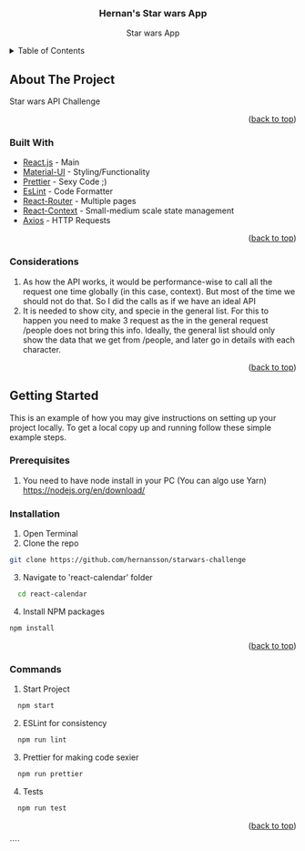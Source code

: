 <div id="top"></div>
<br />
<div align="center" >

<h3 align="center">Hernan's Star wars App</h3>

  <p align="center">
   Star wars App

</div>

<!-- TABLE OF CONTENTS -->
<details>
  <summary>Table of Contents</summary>
    <ul>
      <a href="#about-the-project">About The Project</a>
        <li><a href="#built-with">Built With</a></li>
        <li><a href="#considerations">Considerations</a></li>
    </ul>
      <a href="#getting-started">Getting Started</a>
      <ul>
        <li><a href="#prerequisites">Prerequisites</a></li>
        <li><a href="#installation">Installation</a></li>
        <li><a href="#commands">Commands</a></li>
      </ul>

</details>

<!-- ABOUT THE PROJECT -->

## About The Project

Star wars API Challenge

<p align="right">(<a href="#top">back to top</a>)</p>

### Built With

- [React.js](https://reactjs.org/) - Main
- [Material-UI](https://mui.com/) - Styling/Functionality
- [Prettier](https://prettier.io/) - Sexy Code ;)
- [EsLint](https://eslint.org/) - Code Formatter
- [React-Router](https://reactrouter.com/) - Multiple pages
- [React-Context](https://reactjs.org) - Small-medium scale state management
- [Axios](https://axios-http.com/docs/intro) - HTTP Requests

<p align="right">(<a href="#top">back to top</a>)</p>

### Considerations

1. As how the API works, it would be performance-wise to call all the request one time globally (in this case, context). But most of the time we should not do that. So I did the calls as if we have an ideal API
2. It is needed to show city, and specie in the general list. For this to happen you need to make 3 request as the in the general request /people does not bring this info. Ideally, the general list should only show the data that we get from /people, and later go in details with each character.

<p align="right">(<a href="#top">back to top</a>)</p>
<!-- GETTING STARTED -->

## Getting Started

This is an example of how you may give instructions on setting up your project locally.
To get a local copy up and running follow these simple example steps.

### Prerequisites

1. You need to have node install in your PC (You can algo use Yarn)
   https://nodejs.org/en/download/

### Installation

1. Open Terminal
2. Clone the repo

```sh
git clone https://github.com/hernansson/starwars-challenge
```

3. Navigate to 'react-calendar' folder

```sh
  cd react-calendar
```

4. Install NPM packages

```sh
npm install
```

<p align="right">(<a href="#top">back to top</a>)</p>

### Commands

1. Start Project

```sh
  npm start
```

2. ESLint for consistency

```sh
  npm run lint
```

3. Prettier for making code sexier

```sh
  npm run prettier
```

4. Tests

```sh
  npm run test
```

<p align="right">(<a href="#top">back to top</a>)</p>
````
